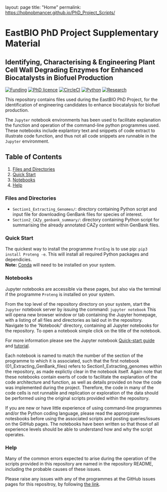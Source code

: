 layout: page
title: "Home"
permalink: https://hobnobmancer.github.io/PhD_Project_Scripts/

# EastBIO PhD Project Supplementary Material
## Identifying, Characterising & Engineering Plant Cell Wall Degrading Enzymes for Enhanced Biocatalysts in Biofuel Production


[![Funding](https://img.shields.io/badge/Funding-EASTBio-blue)](http://www.eastscotbiodtp.ac.uk/)
[![PhD licence](https://img.shields.io/badge/Licence-MIT-green)](https://opensource.org/licenses/MIT)
[![CircleCI](https://img.shields.io/badge/CircleCI-Passing-brightgreen)](https://circleci.com/product/)
[![Python](https://img.shields.io/badge/Python-3.7.---orange)](https://www.python.org/about/)
[![Research](https://img.shields.io/badge/Bioinformatics-Protein%20Engineering-ff69b4)](http://www.eastscotbiodtp.ac.uk/eastbio-student-cohort-2019)

This repository contains files used during the EastBIO PhD Project, for the identification of engineering candidates to enhance biocatalysis for biofuel production.

The `Jupyter` notebook environments has been used to facilitate explanation the function and operation of the command-line python programmes used. These notebooks include explantory text and snippets of code extract to illustrate code function, and thus not all code snippets are runnable in the `Jupyter` environment.

## Table of Contents

1. [Files and Directories](#Files_and_Directories)
2. [Quick Start](#Quick_Start)
3. [Notebooks](#Notebooks)
4. [Help](#Help)

### Files and Directories

- `Section1_Extracting_Genomes/`: directory containing Python script and input file for downloading GenBank files for species of interest.
- `Section2_CAZy_genbank_summary/`: directory containing Python script for summarising the already annotated CAZy content within GenBank files.

### Quick Start

The quickest way to install the programme `ProtEng` is to use pip: `pip3 install Proteng -e`. This will install all required Python packages and dependicies.\
**Note:** [Conda](https://docs.conda.io/en/latest/) will need to be installed on your system.

### Notebooks

Jupyter notebooks are accessible via these pages, but also via the terminal if the programme `Proteng` is installed on your system.

From the top level of the repository directory on your system, start the `Jupyter` notebook server by issuing the command:
`jupyter notebook`
This will opena new browser window or tab containing the Jupyter homepage, with a listing of all files and directories as laid out in the repository.\
Navigate to the 'Notebook/' directory, containing all Jupyter notebooks for the repository. To open a notebook simple click on the title of the notebook.

For more information please see the Jupyter notebook [Quick-start guide](https://jupyter-notebook-beginner-guide.readthedocs.io/en/latest/?fbclid=IwAR1yIwkYCDjcw5FJZ7CfKES3l72HubqGYGcFrVrUKwWZoYh4NHy3VVu0AgQ) and [tutorial](https://www.tutorialspoint.com/jupyter/jupyter_quick_guide.htm).

Each notebook is named to match the number of the section of the programme to which it is associated, such that the first notebook (01_Extracting_GenBank_files) refers to Section1_Extracting_genomes within the repository, as made explictiy clear in the notebook itself.
Again note that these notebooks contain exerts of code to facilitate the explanation of the code architecture and function, as well as details provided on how the code was implemented during the project. Therefore, the code in many of the code cells is not runnable and replication or exploration of the data should be performed using the original scripts provided within the repository.

If you are new or have little experience of using command-line programmes and/or the Python coding language, please read the approrpirate notesbooks before using the associated scripts and posting queries/issues on the GitHub pages. The notebooks have been written so that those of all experience levels should be able to understand how and why the script operates.

### Help

Many of the common errors expected to arise during the operation of the scripts provided in this repository are named in the repository README, including the probable causes of these issues.

Please raise any issues with any of the programmes at the GitHub issues pages for this repositroy, by following [the link](https://github.com/HobnobMancer/PhD_Project_Scripts/issues).
